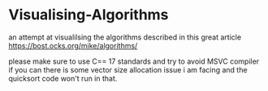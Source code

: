# Visualising-Algorithms
an attempt at visualilsing the algorithms described in this great article
https://bost.ocks.org/mike/algorithms/

please make sure to use C== 17 standards and try to avoid MSVC compiler if you can there is some vector size allocation issue i am facing 
and the quicksort code won't run in that.
